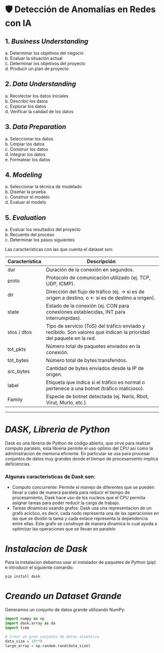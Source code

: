 # 🛡️ Detección de Anomalías en Redes con IA  

## 1. ***Business Understanding***
   a. Determinar los objetivos del negocio  
   b. Evaluar la situación actual  
   c. Determinar los objetivos del proyecto  
   d. Producir un plan de proyecto  

## 2. ***Data Understanding***
   a. Recolectar los datos iniciales  
   b. Describir los datos  
   c. Explorar los datos  
   d. Verificar la calidad de los datos  

## 3. ***Data Preparation***
   a. Seleccionar los datos  
   b. Limpiar los datos  
   c. Construir los datos  
   d. Integrar los datos  
   e. Formatear los datos  

## 4. ***Modeling***
   a. Seleccionar la técnica de modelado  
   b. Diseñar la prueba  
   c. Construir el modelo  
   d. Evaluar el modelo  

## 5. ***Evaluation***
   a. Evaluar los resultados del proyecto  
   b. Recuento del proceso  
   c. Determinar los pasos siguientes  


Las características con las que cuenta el dataset son:

| Característica     | Descripción                                                                 |
|--------------|-----------------------------------------------------------------------------|
| dur      | Duración de la conexión en segundos.                                         |
| proto    | Protocolo de comunicación utilizado (ej. TCP, UDP, ICMP).                   |
| dir      | Dirección del flujo de tráfico (ej. → si es de origen a destino, o ← si es de destino a origen). |
| state    | Estado de la conexión (ej. CON para conexiones establecidas, INT para interrumpidas). |
| stos / dtos | Tipo de servicio (ToS) del tráfico enviado y recibido. Son valores que indican la prioridad del paquete en la red. |
| tot_pkts | Número total de paquetes enviados en la conexión.                           |
| tot_bytes| Número total de bytes transferidos.                                         |
| src_bytes| Cantidad de bytes enviados desde la IP de origen.                            |
| label    | Etiqueta que indica si el tráfico es normal o pertenece a una botnet (tráfico malicioso). |
| Family   | Especie de botnet detectada (ej. Neris, Rbot, Virut, Murlo, etc.).           |

---

# ***DASK, Libreria de Python***

Dask es una libreria de Python de codigo abierto, que sirve para realizar computo paralelo, esta libreria permite el uso optimo del CPU asi como la administracion de memoria eficiente. En particular se usa para procesar conjuntos de datos muy grandes donde el tiempo de procesamiento implica deficiencias.

### Algunas caracteristicas de Dask son:
- Computo concurrente: Permite el manejo de diferentes que se pueden llevar a cabo de manera paralela para reducir el tiempo de procesamiento, Dask hace uso de los nucleos que el CPU permita asignar tareas para poder reducir la carga de trabajo.
- Tareas dinamicas usando grafos: Dask usa una representacion de un grafo aciclico, es decir, cada nodo representa una de las operaciones en las que se dividio la tarea y cada enlace representa la dependencia entre ellas. Este grafo se construye de manera dinamica lo cual ayuda a optimizar las operaciones que se llevan en paralelo

# ***Instalacion de Dask***

Para la instalacion debemos usar el instalador de paquetes de Python (pip) e introducir el siguiente comando:

```python
pip install dask
```
# ***Creando un Dataset Grande***

Generamos un conjunto de datos grande utilizando NumPy:
```python
import numpy as np
import dask.array as da
import time

# Crear un gran conjunto de datos aleatorio
data_size = 10**8
large_array = np.random.rand(data_size)
```


